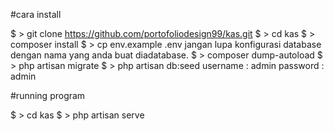 
#cara install

$ > git clone https://github.com/portofoliodesign99/kas.git
$ > cd kas
$ > composer install
$ > cp env.example .env
    jangan lupa konfigurasi database dengan nama yang anda buat diadatabase. 
$ > composer dump-autoload
$ > php artisan migrate
$ > php artisan db:seed
    username : admin
    password : admin

#running program

$ > cd kas
$ > php artisan serve
